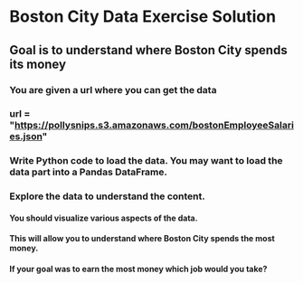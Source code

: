 # Boston City Data Exercise Solution
## Goal is to understand where Boston City spends its money  
### You are given a url where you can get the data 
### url = "https://pollysnips.s3.amazonaws.com/bostonEmployeeSalaries.json"
### Write Python code to load the data. You may want to load the data part into a Pandas DataFrame. 
### Explore the data to understand the content. 
#### You should visualize various aspects of the data.
#### This will allow you to understand where Boston City spends the most money. 
#### If your goal was to earn the most money which job would you take?
